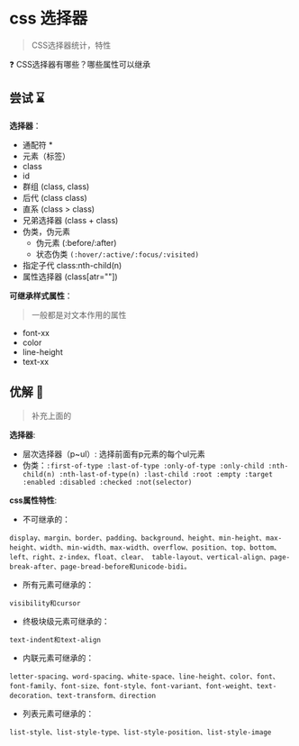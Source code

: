# css 选择器

> CSS选择器统计，特性

❓ CSS选择器有哪些？哪些属性可以继承

## 尝试 ⌛

**选择器**：

- 通配符 *
- 元素（标签）
- class
- id
- 群组 (class, class)
- 后代 (class class)
- 直系 (class > class)
- 兄弟选择器 (class + class)
- 伪类，伪元素
  - 伪元素 (:before/:after)
  - 状态伪类 `(:hover/:active/:focus/:visited)`
- 指定子代 class:nth-child(n)
- 属性选择器 (class[atr=""])

**可继承样式属性**：

> 一般都是对文本作用的属性

- font-xx
- color
- line-height
- text-xx

## 优解 🚀

> 补充上面的

**选择器**:

- 层次选择器（p~ul）: 选择前面有p元素的每个ul元素
- 伪类：`:first-of-type :last-of-type :only-of-type :only-child :nth-child(n) :nth-last-of-type(n) :last-child :root :empty :target :enabled :disabled :checked :not(selector)`

**css属性特性**:

- 不可继承的：

`display、margin、border、padding、background、height、min-height、max-height、width、min-width、max-width、overflow、position、top、bottom、left、right、z-index、float、clear、 table-layout、vertical-align、page-break-after、page-bread-before和unicode-bidi。`

- 所有元素可继承的：

`visibility和cursor`

- 终极块级元素可继承的：

`text-indent和text-align`

- 内联元素可继承的：

`letter-spacing、word-spacing、white-space、line-height、color、font、font-family、font-size、font-style、font-variant、font-weight、text-decoration、text-transform、direction`

- 列表元素可继承的：

`list-style、list-style-type、list-style-position、list-style-image`
